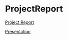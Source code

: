 # ProjectReport
<a href="/ReportEx.pdf" target="_blank">Project Report</a>

<a href="/Visualize your city.pptx" target="_blank">Presentation</a>
